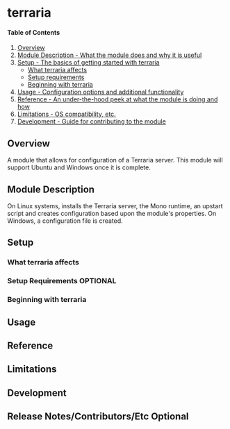 # terraria

#### Table of Contents

1. [Overview](#overview)
2. [Module Description - What the module does and why it is useful](#module-description)
3. [Setup - The basics of getting started with terraria](#setup)
    * [What terraria affects](#what-terraria-affects)
    * [Setup requirements](#setup-requirements)
    * [Beginning with terraria](#beginning-with-terraria)
4. [Usage - Configuration options and additional functionality](#usage)
5. [Reference - An under-the-hood peek at what the module is doing and how](#reference)
5. [Limitations - OS compatibility, etc.](#limitations)
6. [Development - Guide for contributing to the module](#development)

## Overview

A module that allows for configuration of a Terraria server. This module will
support Ubuntu and Windows once it is complete.

## Module Description

On Linux systems, installs the Terraria server, the Mono runtime, an upstart script
and creates configuration based upon the module's properties. On Windows, a configuration
file is created.

## Setup

### What terraria affects

### Setup Requirements **OPTIONAL**

### Beginning with terraria

## Usage

## Reference

## Limitations

## Development

## Release Notes/Contributors/Etc **Optional**

